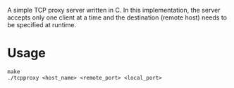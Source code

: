 A simple TCP proxy server written in C. In this implementation, the server accepts only one client at a time and the destination (remote host) needs to be specified at runtime.

# Usage
	make
	./tcpproxy <host_name> <remote_port> <local_port>
